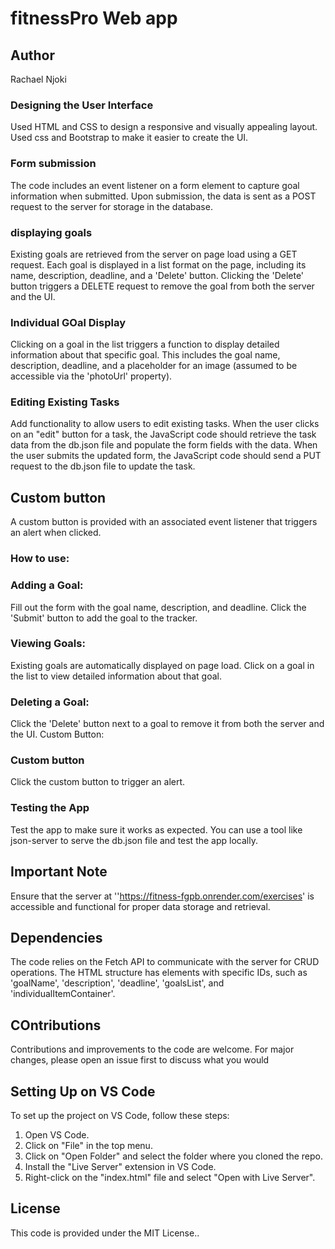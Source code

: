 
# fitnessPro Web app

## Author
Rachael Njoki


### Designing the User Interface
Used HTML and CSS to design a responsive and visually appealing layout. Used css and Bootstrap to make it easier to create the UI.

### Form submission
The code includes an event listener on a form element to capture goal information when submitted.
Upon submission, the data is sent as a POST request to the server for storage in the database.


### displaying goals
Existing goals are retrieved from the server on page load using a GET request.
Each goal is displayed in a list format on the page, including its name, description, deadline, and a 'Delete' button.
Clicking the 'Delete' button triggers a DELETE request to remove the goal from both the server and the UI.

### Individual GOal Display
Clicking on a goal in the list triggers a function to display detailed information about that specific goal.
This includes the goal name, description, deadline, and a placeholder for an image (assumed to be accessible via the 'photoUrl' property).

### Editing Existing Tasks
Add functionality to allow users to edit existing tasks. When the user clicks on an "edit" button for a task, the JavaScript code should retrieve the task data from the db.json file and populate the form fields with the data. When the user submits the updated form, the JavaScript code should send a PUT request to the db.json file to update the task.

## Custom button
A custom button is provided with an associated event listener that triggers an alert when clicked.

### How to use:
### Adding a Goal:
Fill out the form with the goal name, description, and deadline.
Click the 'Submit' button to add the goal to the tracker.

### Viewing Goals:
Existing goals are automatically displayed on page load.
Click on a goal in the list to view detailed information about that goal.

### Deleting a Goal:
Click the 'Delete' button next to a goal to remove it from both the server and the UI.
Custom Button:

### Custom button
Click the custom button to trigger an alert.

### Testing the App
Test the app to make sure it works as expected. You can use a tool like json-server to serve the db.json file and test the app locally.

## Important Note
Ensure that the server at ''https://fitness-fgpb.onrender.com/exercises' is accessible and functional for proper data storage and retrieval.
## Dependencies
The code relies on the Fetch API to communicate with the server for CRUD operations.
The HTML structure has elements with specific IDs, such as 'goalName', 'description', 'deadline', 'goalsList', and 'individualItemContainer'.

## COntributions
Contributions and improvements to the code are welcome. For major changes, please open an issue first to discuss what you would


## Setting Up on VS Code
To set up the project on VS Code, follow these steps:
1. Open VS Code.
2. Click on "File" in the top menu.
3. Click on "Open Folder" and select the folder where you cloned the repo.
4. Install the "Live Server" extension in VS Code.
5. Right-click on the "index.html" file and select "Open with Live Server".

## License
This code is provided under the MIT License..

